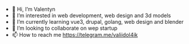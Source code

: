 - 👋 Hi, I’m Valentyn
- 👀 I’m interested in web development, web design and 3d models
- 🌱 I’m currently learning vue3, drupal, golang, web design and blender
- 💞️ I’m looking to collaborate on wep startup
- 📫 How to reach me https://telegram.me/valiidol4ik

<!---
validol4ik/validol4ik is a ✨ special ✨ repository because its `README.md` (this file) appears on your GitHub profile.
You can click the Preview link to take a look at your changes.
--->
